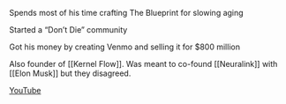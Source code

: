 Spends most of his time crafting The Blueprint for slowing aging

Started a “Don’t Die” community

Got his money by creating Venmo and selling it for $800 million

Also founder of [[Kernel Flow]].
Was meant to co-found [[Neuralink]] with [[Elon Musk]] but they disagreed.

[YouTube](https://youtube.com/@bryanjohnson?si=mQC3UPiLTr9CJ2eA)
